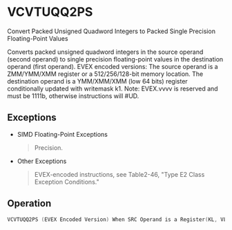 # VCVTUQQ2PS

Convert Packed Unsigned Quadword Integers to Packed Single Precision Floating-Point Values

Converts packed unsigned quadword integers in the source operand (second operand) to single precision floating-point values in the destination operand (first operand).
EVEX encoded versions: The source operand is a ZMM/YMM/XMM register or a 512/256/128-bit memory location.
The destination operand is a YMM/XMM/XMM (low 64 bits) register conditionally updated with writemask k1.
Note: EVEX.vvvv is reserved and must be 1111b, otherwise instructions will #UD.

## Exceptions

- SIMD Floating-Point Exceptions
  > Precision.
- Other Exceptions
  > EVEX-encoded instructions, see Table2-46,
  >  "Type E2 Class Exception Conditions."

## Operation

```C
VCVTUQQ2PS (EVEX Encoded Version) When SRC Operand is a Register(KL, VL) = (2, 128), (4, 256), (8, 512)IF (VL = 512) AND (EVEX.b = 1) THENSET_ROUNDING_MODE_FOR_THIS_INSTRUCTION(EVEX.RC);ELSE SET_ROUNDING_MODE_FOR_THIS_INSTRUCTION(MXCSR.RC);FI;FOR j := 0 TO KL-1i := j * 32k := j * 64IF k1[j] OR *no writemask*THEN DEST[i+31:i] :=Convert_UQuadInteger_To_Single_Precision_Floating_Point(SRC[k+63:k])ELSE IF *merging-masking*; merging-maskingTHEN *DEST[i+31:i] remains unchanged*ELSE ; zeroing-maskingDEST[i+31:i] := 0FIFI;VCVTUQQ2PS (EVEX Encoded Version) When SRC Operand is a Memory Source(KL, VL) = (2, 128), (4, 256), (8, 512)FOR j := 0 TO KL-1i := j * 32k := j * 64IF k1[j] OR *no writemask*THEN IF (EVEX.b = 1) THENDEST[i+31:i] :=Convert_UQuadInteger_To_Single_Precision_Floating_Point(SRC[63:0])ELSE DEST[i+31:i] :=Convert_UQuadInteger_To_Single_Precision_Floating_Point(SRC[k+63:k])FI;ELSE IF *merging-masking*; merging-maskingTHEN *DEST[i+31:i] remains unchanged*ELSE ; zeroing-maskingDEST[i+31:i] := 0FIFI;ENDFORDEST[MAXVL-1:VL/2] := 0Intel C/C++ Compiler Intrinsic EquivalentVCVTUQQ2PS __m256 _mm512_cvtepu64_ps( __m512i a);VCVTUQQ2PS __m256 _mm512_mask_cvtepu64_ps( __m256 s, __mmask8 k, __m512i a);VCVTUQQ2PS __m256 _mm512_maskz_cvtepu64_ps( __mmask8 k, __m512i a);VCVTUQQ2PS __m256 _mm512_cvt_roundepu64_ps( __m512i a, int r);VCVTUQQ2PS __m256 _mm512_mask_cvt_roundepu64_ps( __m256 s, __mmask8 k, __m512i a, int r);VCVTUQQ2PS __m256 _mm512_maskz_cvt_roundepu64_ps( __mmask8 k, __m512i a, int r);VCVTUQQ2PS __m128 _mm256_cvtepu64_ps( __m256i a);VCVTUQQ2PS __m128 _mm256_mask_cvtepu64_ps( __m128 s, __mmask8 k, __m256i a);VCVTUQQ2PS __m128 _mm256_maskz_cvtepu64_ps( __mmask8 k, __m256i a);VCVTUQQ2PS __m128 _mm_cvtepu64_ps( __m128i a);VCVTUQQ2PS __m128 _mm_mask_cvtepu64_ps( __m128 s, __mmask8 k, __m128i a);VCVTUQQ2PS __m128 _mm_maskz_cvtepu64_ps( __mmask8 k, __m128i a);
```
